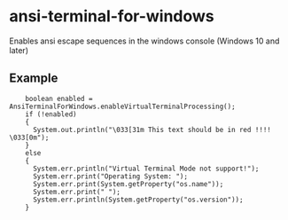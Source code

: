 # ansi-terminal-for-windows
Enables ansi escape sequences in the windows console (Windows 10 and later)

## Example

````
    boolean enabled = AnsiTerminalForWindows.enableVirtualTerminalProcessing();
    if (!enabled)
    {
      System.out.println("\033[31m This text should be in red !!!! \033[0m");
    }
    else
    {
      System.err.println("Virtual Terminal Mode not support!");
      System.err.print("Operating System: ");
      System.err.print(System.getProperty("os.name"));
      System.err.print(" ");
      System.err.println(System.getProperty("os.version"));
    }
````